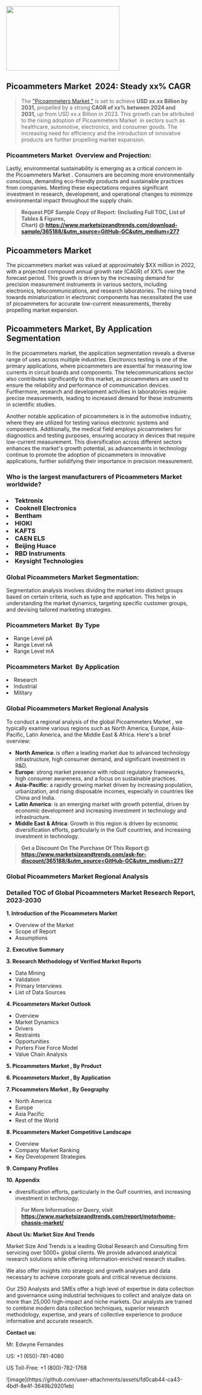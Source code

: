 <p><img class="alignnone size-medium wp-image-20088" src="https://ffe5etoiles.com/wp-content/uploads/2024/12/MST1-300x171.png" alt="" width="300" height="171" /></p><h2 id="ember46" class="ember-view reader-text-block__heading-2">Picoammeters Market &nbsp;2024: Steady&nbsp;xx% CAGR</h2><blockquote id="ember47" class="ember-view reader-text-block__blockquote">The&nbsp;<a class="app-aware-link " href="https://www.marketsizeandtrends.com/download-sample/365188/&utm_source=GitHub-GC&utm_medium=277" target="_blank" data-test-app-aware-link="">"Picoammeters Market "</a>&nbsp;is set to achieve&nbsp;<strong>USD&nbsp;xx.xx&nbsp;Billion by 2031,</strong>&nbsp;propelled by a strong&nbsp;<strong>CAGR of&nbsp;xx% between 2024 and 2031,</strong>&nbsp;up from USD xx.x Billion in 2023. This growth can be attributed to the rising adoption of&nbsp;Picoammeters Market &nbsp;in sectors such as healthcare, automotive, electronics, and consumer goods. The increasing need for efficiency and the introduction of innovative products are further propelling market expansion.</blockquote><h3 id="ember48" class="ember-view reader-text-block__heading-3">Picoammeters Market &nbsp;Overview and Projection:</h3><p id="ember49" class="ember-view reader-text-block__paragraph">Lastly, environmental sustainability is emerging as a critical concern in the&nbsp;Picoammeters Market . Consumers are becoming more environmentally conscious, demanding eco-friendly products and sustainable practices from companies. Meeting these expectations requires significant investment in research, development, and operational changes to minimize environmental impact throughout the supply chain.</p><blockquote id="ember50" class="ember-view reader-text-block__blockquote"><strong>Request PDF Sample Copy of Report: (Including Full TOC, List of Tables &amp; Figures, Chart)&nbsp;@&nbsp;<strong><a href="https://www.marketsizeandtrends.com/download-sample/365188/&utm_source=GitHub-GC&utm_medium=277" target="_blank">https://www.marketsizeandtrends.com/download-sample/365188/&utm_source=GitHub-GC&utm_medium=277</a></strong></strong></blockquote><h3 class=""> <h2>Picoammeters Market</h2><p>The picoammeters market was valued at approximately $XX million in 2022, with a projected compound annual growth rate (CAGR) of XX% over the forecast period. This growth is driven by the increasing demand for precision measurement instruments in various sectors, including electronics, telecommunications, and research laboratories. The rising trend towards miniaturization in electronic components has necessitated the use of picoammeters for accurate low-current measurements, thereby propelling market expansion.</p><h2>Picoammeters Market, By Application Segmentation</h2><p>In the picoammeters market, the application segmentation reveals a diverse range of uses across multiple industries. Electronics testing is one of the primary applications, where picoammeters are essential for measuring low currents in circuit boards and components. The telecommunications sector also contributes significantly to this market, as picoammeters are used to ensure the reliability and performance of communication devices. Furthermore, research and development activities in laboratories require precise measurements, leading to increased demand for these instruments in scientific studies.</p><p>Another notable application of picoammeters is in the automotive industry, where they are utilized for testing various electronic systems and components. Additionally, the medical field employs picoammeters for diagnostics and testing purposes, ensuring accuracy in devices that require low-current measurement. This diversification across different sectors enhances the market's growth potential, as advancements in technology continue to promote the adoption of picoammeters in innovative applications, further solidifying their importance in precision measurement.</p></h3><h3 id="" class="">Who is the largest manufacturers of&nbsp;Picoammeters Market  worldwide?</h3><h3 class=""></Li><Li>Tektronix</Li><Li> Cooknell Electronics</Li><Li> Bentham</Li><Li> HIOKI</Li><Li> KAFTS</Li><Li> CAEN ELS</Li><Li> Beijing Huace</Li><Li> RBD Instruments</Li><Li> Keysight Technologies</h3><h3 id="ember53" class="ember-view reader-text-block__heading-3">Global&nbsp;Picoammeters Market  Segmentation:</h3><p id="ember54" class="ember-view reader-text-block__paragraph">Segmentation analysis involves dividing the market into distinct groups based on certain criteria, such as type and application. This helps in understanding the market dynamics, targeting specific customer groups, and devising tailored marketing strategies.</p><h3 id="" class="">Picoammeters Market &nbsp;By Type</h3><p></Li><Li>Range Level pA</Li><Li> Range Level nA</Li><Li> Range Level mA</p><h3 id="" class="">Picoammeters Market &nbsp;By Application</h3><p class=""></Li><Li>Research</Li><Li> Industrial</Li><Li> Military</p><h3 id="ember62" class="ember-view reader-text-block__heading-3">Global Picoammeters Market  Regional Analysis</h3><p id="ember63" class="ember-view reader-text-block__paragraph">To conduct a regional analysis of the global Picoammeters Market , we typically examine various regions such as North America, Europe, Asia-Pacific, Latin America, and the Middle East &amp; Africa. Here's a brief overview:</p><ul><li><strong>North America</strong>: is often a leading market due to advanced technology infrastructure, high consumer demand, and significant investment in R&amp;D.</li><li><strong>Europe</strong>: strong market presence with robust regulatory frameworks, high consumer awareness, and a focus on sustainable practices.</li><li><strong>Asia-Pacific</strong>: a rapidly growing market driven by increasing population, urbanization, and rising disposable incomes, especially in countries like China and India.</li><li><strong>Latin America</strong>: is an emerging market with growth potential, driven by economic development and increasing investment in technology and infrastructure.</li><li><strong>Middle East &amp; Africa</strong>: Growth in this region is driven by economic diversification efforts, particularly in the Gulf countries, and increasing investment in technology.</li></ul><blockquote id="ember61" class="ember-view reader-text-block__blockquote"><strong>Get a Discount On The Purchase Of This Report @ <strong><a href="https://html-cleaner.com/" target="">https://www.marketsizeandtrends.com/ask-for-discount/365188/&utm_source=GitHub-GC&utm_medium=277</a></strong></strong></blockquote><h3 id="ember62" class="ember-view reader-text-block__heading-3">Global Picoammeters Market  Regional Analysis</h3><h3 id="" class="">Detailed TOC of Global Picoammeters Market  Research Report, 2023-2030</h3><p id="" class=""><strong>1. Introduction of the Picoammeters Market </strong></p><ul><li>Overview of the Market</li><li>Scope of Report</li><li>Assumptions</li></ul><p id="" class=""><strong>2. Executive Summary</strong></p><p id="" class=""><strong>3. Research Methodology of Verified Market Reports</strong></p><ul><li>Data Mining</li><li>Validation</li><li>Primary Interviews</li><li>List of Data Sources</li></ul><p id="" class=""><strong>4. Picoammeters Market  Outlook</strong></p><ul><li>Overview</li><li>Market Dynamics</li><li>Drivers</li><li>Restraints</li><li>Opportunities</li><li>Porters Five Force Model</li><li>Value Chain Analysis</li></ul><p id="" class=""><strong>5. Picoammeters Market , By Product</strong></p><p id="" class=""><strong>6. Picoammeters Market , By Application</strong></p><p id="" class=""><strong>7. Picoammeters Market , By Geography</strong></p><ul><li>North America</li><li>Europe</li><li>Asia Pacific</li><li>Rest of the World</li></ul><p id="" class=""><strong>8. Picoammeters Market  Competitive Landscape</strong></p><ul><li>Overview</li><li>Company Market Ranking</li><li>Key Development Strategies</li></ul><p id="" class=""><strong>9. Company Profiles</strong></p><p id="" class=""><strong>10. Appendix</strong></p><ul><li>diversification efforts, particularly in the Gulf countries, and increasing investment in technology.</li></ul><blockquote id="ember65" class="ember-view reader-text-block__blockquote"><strong>For More Information or Query, visit <strong><strong><a href="https://html-cleaner.com/" target="">https://www.marketsizeandtrends.com/report/motorhome-chassis-market/</a></strong></strong></strong></blockquote><p id="" class=""><strong>About Us: Market Size And Trends</strong></p><p id="" class="">Market Size And Trends is a leading Global Research and Consulting firm servicing over 5000+ global clients. We provide advanced analytical research solutions while offering information-enriched research studies.</p><p id="" class="">We also offer insights into strategic and growth analyses and data necessary to achieve corporate goals and critical revenue decisions.</p><p id="" class="">Our 250 Analysts and SMEs offer a high level of expertise in data collection and governance using industrial techniques to collect and analyze data on more than 25,000 high-impact and niche markets. Our analysts are trained to combine modern data collection techniques, superior research methodology, expertise, and years of collective experience to produce informative and accurate research.</p><p id="" class=""><strong>Contact us:</strong></p><p id="" class="">Mr. Edwyne Fernandes</p><p id="" class="">US: +1 (650)-781-4080</p><p id="" class="">US Toll-Free: +1 (800)-782-1768</p>
![image](https://github.com/user-attachments/assets/fd0cab44-ca43-4bdf-8e4f-3649b29201eb)
